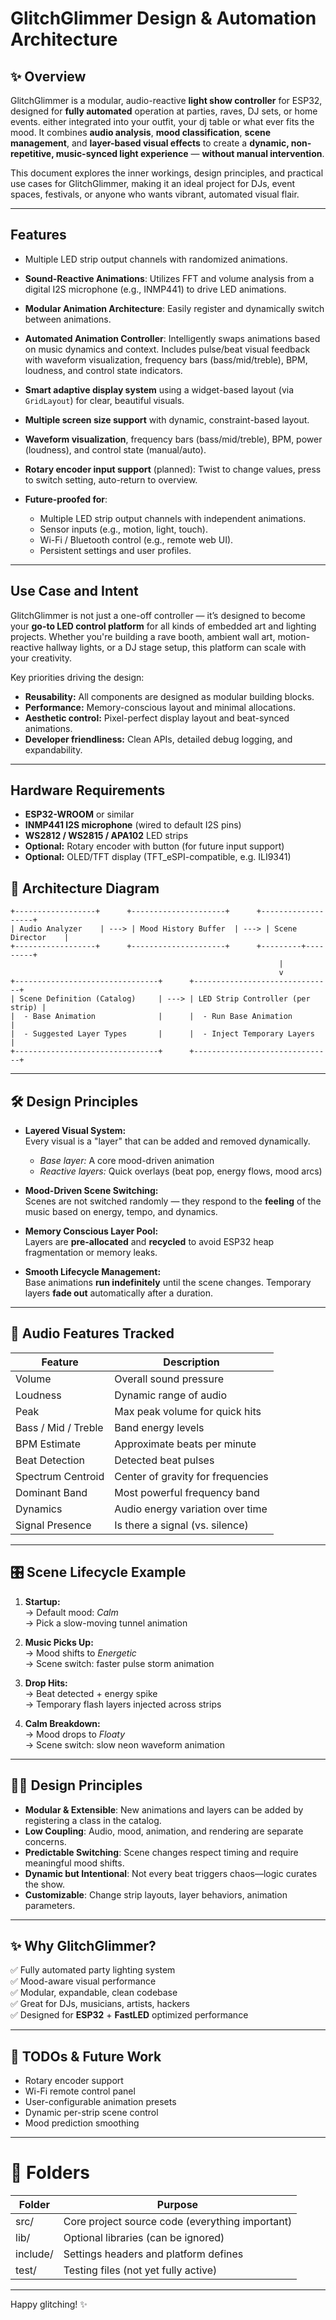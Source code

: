 # GlitchGlimmer Design & Automation Architecture

## ✨ Overview
GlitchGlimmer is a modular, audio-reactive **light show controller** for ESP32, designed for **fully automated** operation at parties, raves, DJ sets, or home events. either integrated into your outfit, your dj table or what ever fits the mood.
It combines **audio analysis**, **mood classification**, **scene management**, and **layer-based visual effects** to create a **dynamic, non-repetitive, music-synced light experience** — **without manual intervention**.

This document explores the inner workings, design principles, and practical use cases for GlitchGlimmer, making it an ideal project for DJs, event spaces, festivals, or anyone who wants vibrant, automated visual flair.

---


## Features

- Multiple LED strip output channels with randomized animations.
- **Sound-Reactive Animations**: Utilizes FFT and volume analysis from a digital I2S microphone (e.g., INMP441) to drive LED animations.
- **Modular Animation Architecture**: Easily register and dynamically switch between animations.
- **Automated Animation Controller**: Intelligently swaps animations based on music dynamics and context.  Includes pulse/beat visual feedback with waveform visualization, frequency bars (bass/mid/treble), BPM, loudness, and control state indicators.
 
- **Smart adaptive display system** using a widget-based layout (via `GridLayout`) for clear, beautiful visuals.
- **Multiple screen size support** with dynamic, constraint-based layout.
 
- **Waveform visualization**, frequency bars (bass/mid/treble), BPM, power (loudness), and control state (manual/auto).
- **Rotary encoder input support** (planned): Twist to change values, press to switch setting, auto-return to overview.
- **Future-proofed for**:
    - Multiple LED strip output channels with independent animations.
    - Sensor inputs (e.g., motion, light, touch).
    - Wi-Fi / Bluetooth control (e.g., remote web UI).
    - Persistent settings and user profiles.

---


## Use Case and Intent

GlitchGlimmer is not just a one-off controller — it’s designed to become your **go-to LED control platform** for all kinds of embedded art and lighting projects. Whether you're building a rave booth, ambient wall art, motion-reactive hallway lights, or a DJ stage setup, this platform can scale with your creativity.

Key priorities driving the design:

- **Reusability:** All components are designed as modular building blocks.
- **Performance:** Memory-conscious layout and minimal allocations.
- **Aesthetic control:** Pixel-perfect display layout and beat-synced animations.
- **Developer friendliness:** Clean APIs, detailed debug logging, and expandability.

---

## Hardware Requirements

- **ESP32-WROOM** or similar
- **INMP441 I2S microphone** (wired to default I2S pins)
- **WS2812 / WS2815 / APA102** LED strips
- **Optional:** Rotary encoder with button (for future input support)
- **Optional:** OLED/TFT display (TFT_eSPI-compatible, e.g. ILI9341)
 
 
 
 
## 🧬 Architecture Diagram

```
+------------------+      +---------------------+      +-------------------+
| Audio Analyzer    | ---> | Mood History Buffer  | ---> | Scene Director    |
+------------------+      +---------------------+      +---------+---------+
                                                            |
                                                            v
+--------------------------------+      +-------------------------------+
| Scene Definition (Catalog)     | ---> | LED Strip Controller (per strip) |
|  - Base Animation              |      |  - Run Base Animation           |
|  - Suggested Layer Types       |      |  - Inject Temporary Layers      |
+--------------------------------+      +-------------------------------+
```

---


## 🛠️ Design Principles

- **Layered Visual System:**  
  Every visual is a "layer" that can be added and removed dynamically.
  - *Base layer:* A core mood-driven animation
  - *Reactive layers:* Quick overlays (beat pop, energy flows, mood arcs)

- **Mood-Driven Scene Switching:**  
  Scenes are not switched randomly — they respond to the **feeling** of the music based on energy, tempo, and dynamics.

- **Memory Conscious Layer Pool:**  
  Layers are **pre-allocated** and **recycled** to avoid ESP32 heap fragmentation or memory leaks.

- **Smooth Lifecycle Management:**  
  Base animations **run indefinitely** until the scene changes.
  Temporary layers **fade out** automatically after a duration.

---

## 🧠 Audio Features Tracked

| Feature        | Description                              |
|----------------|------------------------------------------|
| Volume         | Overall sound pressure                  |
| Loudness       | Dynamic range of audio                  |
| Peak           | Max peak volume for quick hits           |
| Bass / Mid / Treble | Band energy levels                 |
| BPM Estimate   | Approximate beats per minute             |
| Beat Detection | Detected beat pulses                    |
| Spectrum Centroid | Center of gravity for frequencies    |
| Dominant Band  | Most powerful frequency band             |
| Dynamics       | Audio energy variation over time         |
| Signal Presence| Is there a signal (vs. silence)          |

---

## 🎛️ Scene Lifecycle Example

1. **Startup:**  
   → Default mood: *Calm*  
   → Pick a slow-moving tunnel animation

2. **Music Picks Up:**  
   → Mood shifts to *Energetic*  
   → Scene switch: faster pulse storm animation

3. **Drop Hits:**  
   → Beat detected + energy spike  
   → Temporary flash layers injected across strips

4. **Calm Breakdown:**  
   → Mood drops to *Floaty*  
   → Scene switch: slow neon waveform animation

---

## 🧑‍💻 Design Principles

- **Modular & Extensible**: New animations and layers can be added by registering a class in the catalog.
- **Low Coupling**: Audio, mood, animation, and rendering are separate concerns.
- **Predictable Switching**: Scene changes respect timing and require meaningful mood shifts.
- **Dynamic but Intentional**: Not every beat triggers chaos—logic curates the show.
- **Customizable**: Change strip layouts, layer behaviors, animation parameters.

---


## ✨ Why GlitchGlimmer?

✅ Fully automated party lighting system  
✅ Mood-aware visual performance  
✅ Modular, expandable, clean codebase  
✅ Great for DJs, musicians, artists, hackers  
✅ Designed for **ESP32** + **FastLED** optimized performance

---

## 📜 TODOs & Future Work
- Rotary encoder support
- Wi-Fi remote control panel
- User-configurable animation presets
- Dynamic per-strip scene control
- Mood prediction smoothing

---

# 📂 Folders

| Folder | Purpose |
|--------|---------|
| src/   | Core project source code (everything important) |
| lib/   | Optional libraries (can be ignored) |
| include/ | Settings headers and platform defines |
| test/  | Testing files (not yet fully active) |

---


Happy glitching! ✨